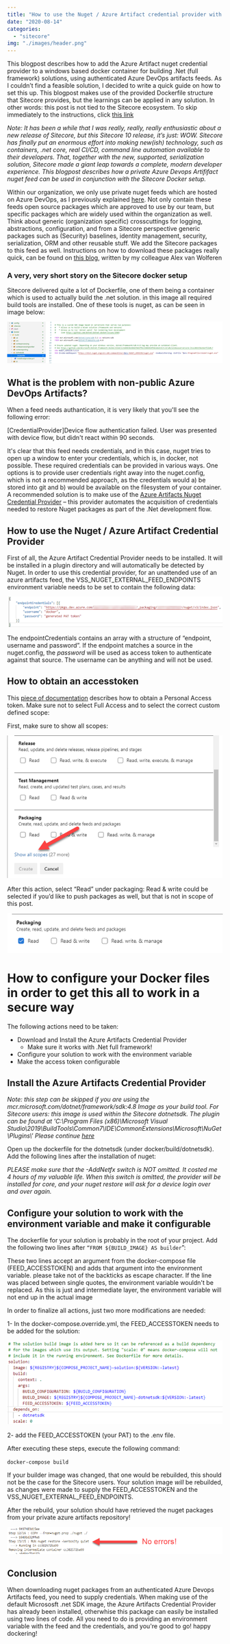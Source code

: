 ```yaml
---
title: "How to use the Nuget / Azure Artifact credential provider with a .net docker build container to connect to authenticated Azure DevOps feeds"
date: "2020-08-14"
categories: 
  - "sitecore"
img: "./images/header.png"
---
```


This blogpost describes how to add the Azure Artifact nuget credential provider to a windows based docker container for building .Net (full framework) solutions, using authenticated Azure DevOps artifacts feeds. As I couldn’t find a feasible solution, I decided to write a quick guide on how to set this up. This blogpost makes use of the provided Dockerfile structure that Sitecore provides, but the learnings can be applied in any solution. In other words: this post is not tied to the Sitecore ecosystem. To skip immediately to the instructions, click [this link](#install "#install")

_Note: It has been a while that I was really, really, really enthusiastic about a new release of Sitecore, but this Sitecore 10 release, it’s just: WOW. Sitecore has finally put an enormous effort into making new(ish) technology, such as containers, .net core, real CI/CD, command line automation available to their developers. That, together with the new, supported, serialization solution, Sitecore made a giant leap towards a complete, modern developer experience. This blogpost describes how a private Azure Devops Artififact nuget feed can be used in conjunction with the Sitecore Docker setup._

Within our organization, we only use private nuget feeds which are hosted on Azure DevOps, as I previously explained [here](http://blog.baslijten.com/private-sitecore-nuget-feeds-using-vsts-why-we-dont-use-sitecore-myget-and-how-we-work-with-package-management/). Not only contain these feeds open source packages which are approved to use by our team, but specific packages which are widely used within the organization as well. Think about generic (organization specific) crosscuttings for logging, abstractions, configuration, and from a Sitecore perspective generic packages such as (Security) baselines, identity management, security, serialization, ORM and other reusable stuff. We add the Sitecore packages to this feed as well. Instructions on how to download these packages really quick, can be found on [this blog](https://www.alexvanwolferen.nl/download-all-485-nuget-packages-for-sitecore-10-0-0-with-this-one-line-command-in-under-3-minutes/), written by my colleague Alex van Wolferen

### A very, very short story on the Sitecore docker setup

Sitecore delivered quite a lot of Dockerfile, one of them being a container which is used to actually build the .net solution. in this image all required build tools are installed. One of these tools is nuget, as can be seen in image below:

![](images/image.png)

## What is the problem with non-public Azure DevOps Artifacts?

When a feed needs authantication, it is very likely that you'll see the following error:

\[CredentialProvider\]Device flow authentication failed. User was presented with device flow, but didn't react within 90 seconds.

It's clear that this feed needs credentials, and in this case, nuget tries to open up a window to enter your credentials, which is, in docker, not possible. These required credentials can be provided in various ways. One options is to provide user credentials right away into the nuget.config, which is not a recommended approach, as the credentials would a) be stored into git and b) would be available on the filesystem of your container. A recommended solution is to make use of the [Azure Artifacts Nuget Credential Provider](https://github.com/microsoft/artifacts-credprovider#azure-artifacts-credential-provider) – this provider automates the acquisition of credentials needed to restore Nuget packages as part of the .Net development flow.

## How to use the Nuget / Azure Artifact Credential Provider

First of all, the Azure Artifact Credential Provider needs to be installed. It will be installed in a plugin directory and will automatically be detected by Nuget. In order to use this credential provider, for an unattended use of an azure artifacts feed, the VSS\_NUGET\_EXTERNAL\_FEED\_ENDPOINTS environment variable needs to be set to contain the following data:

![](images/image-1.png)

The endpointCredentials contains an array with a structure of “endpoint, username and password”. If the endpoint matches a source in the nuget.config, the _password_ will be used as access token to authenticate against that source. The username can be anything and will not be used.

## How to obtain an accesstoken

This [piece of documentation](https://docs.microsoft.com/en-us/azure/devops/organizations/accounts/use-personal-access-tokens-to-authenticate?view=azure-devops&tabs=preview-page) describes how to obtain a Personal Access token. Make sure not to select Full Access and to select the correct custom defined scope:

First, make sure to show all scopes:

![](images/image-2.png)

After this action, select “Read” under packaging: Read & write could be selected if you’d like to push packages as well, but that is not in scope of this post.

![](images/image-3.png)

# How to configure your Docker files in order to get this all to work in a secure way

The following actions need to be taken:

- Download and Install the Azure Artifacts Credential Provider
    - Make sure it works with .Net full framework!
- Configure your solution to work with the environment variable
- Make the access token configurable

## Install the Azure Artifacts Credential Provider

_Note: this step can be skipped if you are using the mcr.microsoft.com/dotnet/framework/sdk:4.8 Image as your build tool. For Sitecore users: this image is used within the Sitecore dotnetsdk. The plugin can be found at 'C:\\Program Files (x86)\\Microsoft Visual Studio\\2019\\BuildTools\\Common7\\IDE\\CommonExtensions\\Microsoft\\NuGet\\Plugins\\' Please continue [here](#configure "#configure")_

Open up the dockerfile for the dotnetsdk (under docker/build/dotnetsdk). Add the following lines after the installation of nuget:

<script src="https://gist.github.com/BasLijten/55514eb8e9de23a2b12444185f3dfac6.js"></script>

_PLEASE make sure that the -AddNetfx switch is NOT omitted. It costed me 4 hours of my valuable life. When this switch is omitted, the provider will be installed for core, and your nuget restore will ask for a device login over and over again._

## Configure your solution to work with the environment variable and make it configurable

The dockerfile for your solution is probably in the root of your project. Add the following two lines after `“FROM ${BUILD_IMAGE} AS builder`”:

<script src="https://gist.github.com/BasLijten/1bdeecc52770fa0a8e5887ae7feae62d.js"></script>

These two lines accept an argument from the docker-compose file (FEED\_ACCESSTOKEN) and adds that argument into the environment variable. please take not of the backticks as escape character. If the line was placed between single quotes, the environment variable wouldn't be replaced. As this is just and intermediate layer, the environment variable will not end up in the actual image

In order to finalize all actions, just two more modifications are needed:

1- In the docker-compose.override.yml, the FEED\_ACCESSTOKEN needs to be added for the solution:

![](images/image-4.png)

2- add the FEED\_ACCESSTOKEN (your PAT) to the .env file.

After executing these steps, execute the following command:

`docker-compose build`

If your builder image was changed, that one would be rebuilded, this should not be the case for the Sitecore users. Your solution image _will_ be rebuilded, as changes were made to supply the FEED\_ACCESSTOKEN and the VSS\_NUGET\_EXTERNAL\_FEED\_ENDPOINTS.

After the rebuild, your solution should have retrieved the nuget packages from your private azure artifacts repository!

![](images/image-5.png)

## Conclusion

When downloading nuget packages from an authenticated Azure Devops Artifacts feed, you need to supply credentials. When making use of the default Micrososft .net SDK image, the Azure Artifacts Credential Provider has already been installed, otherwhise this package can easily be installed using two lines of code. All you need to do is providing an environment variable with the feed and the credentials, and you're good to go! happy dockering!
